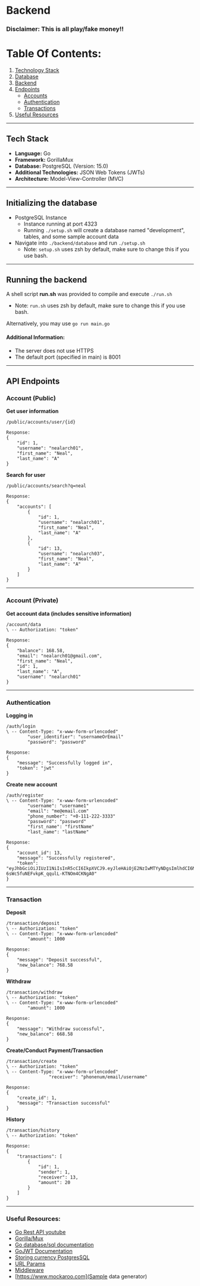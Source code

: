 # Backend

### Disclaimer: This is all play/fake money!!


# Table Of Contents:
1. [Technology Stack](#techstack)
2. [Database](#initializing-the-database)
3. [Backend](#running-the-backend)
4. [Endpoints](#api-endpoints)
   - [Accounts](#account-public)
   - [Authentication](#authentication)
   - [Transactions](#transaction)
5. [Useful Resources](#useful-resources)


---

## Tech Stack
- **Language:** Go
- **Framework:** GorillaMux
- **Database:** PostgreSQL (Version: 15.0)
- **Additional Technologies:** JSON Web Tokens (JWTs)
- **Architecture:** Model-View-Controller (MVC)


---


## Initializing the database
- PostgreSQL Instance
  - Instance running at port 4323
  - Running ```./setup.sh``` will create a database named "development", tables, and some sample account data
- Navigate into ```./backend/database``` and run ```./setup.sh```
  - Note: ```setup.sh``` uses zsh by default, make sure to change this if you use bash.


---

## Running the backend
A shell script <b>run.sh</b> was provided to compile and execute ```./run.sh```
  - Note: ```run.sh``` uses zsh by default, make sure to change this if you use bash.

Alternatively, you may use ```go run main.go```

#### Additional Information:
- The server does not use HTTPS
- The default port (specified in main) is 8001


---


## API Endpoints
### Account (Public)
**Get user information**
```
/public/accounts/user/{id}

Response:
{
	"id": 1,
	"username": "nealarch01",
	"first_name": "Neal",
	"last_name": "A"
}
```

**Search for user**
```
/public/accounts/search?q=neal

Response:
{
	"accounts": [
		{
			"id": 1,
			"username": "nealarch01",
			"first_name": "Neal",
			"last_name": "A"
		},
		{
			"id": 13,
			"username": "nealarch03",
			"first_name": "Neal",
			"last_name": "A"
		}
	]
}
```

---

### Account (Private)
**Get account data (includes sensitive information)**
```
/account/data
\ -- Authorization: "token"

Response:
{
	"balance": 168.58,
	"email": "nealarch01@gmail.com",
	"first_name": "Neal",
	"id": 1,
	"last_name": "A",
	"username": "nealarch01"
}
```

---

### Authentication
**Logging in**
```
/auth/login
\ -- Content-Type: "x-www-form-urlencoded"
		"user_identifier": "usernameOrEmail"
		"password": "password"

Response:
{
	"message": "Successfully logged in",
	"token": "jwt"
}
```

**Create new account**
```
/auth/register
\ -- Content-Type: "x-www-form-urlencoded"
		"username": "username1"
		"email": "me@email.com"
		"phone_number": "+0-111-222-3333"
		"password": "password"
		"first_name": "firstName"
		"last_name": "lastName"

Response: 
{
	"account_id": 13,
	"message": "Successfully registered",
	"token": "eyJhbGciOiJIUzI1NiIsInR5cCI6IkpXVCJ9.eyJleHAiOjE2NzIwMTYyNDgsImlhdCI6MTY2OTQyNDI0OCwiaWQiOjEzfQ.LiGZYp_-2-6sWc5fuNEFvkpK_qqulL-KTNOm4CKNgA0"
}
```

---

### Transaction
**Deposit**
```
/transaction/deposit
\ -- Authorization: "token"
\ -- Content-Type: "x-www-form-urlencoded"
		"amount": 1000

Response:
{
	"message": "Deposit successful",
	"new_balance": 768.58
}
```


**Withdraw**
```
/transaction/withdraw
\ -- Authorization: "token"
\ -- Content-Type: "x-www-form-urlencoded"
		"amount": 1000

Response:
{
	"message": "Withdraw successful",
	"new_balance": 668.58
}
```


**Create/Conduct Payment/Transaction**
```
/transaction/create
\ -- Authorization: "token"
\ -- Content-Type: "x-www-form-urlencoded"
				"receiver": "phonenum/email/username"

Response: 
{
	"create_id": 1,
	"message": "Transaction successful"
}
```

**History**
```
/transaction/history
\ -- Authorization: "token"

Response:
{
	"transactions": [
		{
			"id": 1,
			"sender": 1,
			"receiver": 13,
			"amount": 20
		}
	]
}
```

---

### Useful Resources:
- [Go Rest API youtube](https://youtu.be/jFfo23yIWac)
- [Gorilla/Mux](https://github.com/gorilla/mux#middleware)
- [Go database/sql documentation](https://pkg.go.dev/database/sql)
- [GoJWT Documentation](https://pkg.go.dev/github.com/golang-jwt/jwt/v4)
- [Storing currency PostgresSQL](https://stackoverflow.com/questions/15726535/which-datatype-should-be-used-for-currency)
- [URL Params](https://stackoverflow.com/questions/46045756/retrieve-optional-query-variables-with-gorilla-mux)
- [Middleware](https://www.turing.com/kb/building-middleware-for-node-js)
- [https://www.mockaroo.com](Sample data generator)
